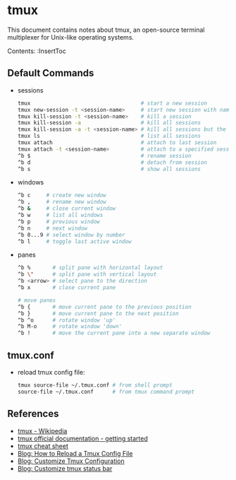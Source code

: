 # tmux

This document contains notes about tmux, an open-source terminal multiplexer for Unix-like operating systems.

Contents:
:InsertToc

## Default Commands
*   sessions
    ```sh
    tmux                                   # start a new session
    tmux new-session -t <session-name>     # start new session with name
    tmux kill-session -t <session-name>    # kill a session
    tmux kill-session -a                   # kill all sessions
    tmux kill-session -a -t <session-name> # kill all sessions but the specified one
    tmux ls                                # list all sessions
    tmux attach                            # attach to last session
    tmux attach -t <session-name>          # attach to a specified session
    ^b $                                   # rename session
    ^b d                                   # detach from session
    ^b s                                   # show all sessions
    ```

*   windows
    ```sh
    ^b c     # create new window
    ^b ,     # rename new window
    ^b &     # close current window
    ^b w     # list all windows
    ^b p     # previous window
    ^b n     # next window
    ^b 0...9 # select window by number
    ^b l     # toggle last active window
    ```
*   panes
    ```sh
    ^b %       # split pane with horizontal layout
    ^b \"      # split pane with vertical layout
    ^b <arrow> # select pane to the direction
    ^b x       # close current pane

    # move panes
    ^b {       # move current pane to the previous position
    ^b }       # move current pane to the next position
    ^b ^o      # rotate window 'up'
    ^b M-o     # rotate window 'down'
    ^b !       # move the current pane into a new separate window
    ```

## tmux.conf
*   reload tmux config file:
    ```sh
    tmux source-file ~/.tmux.conf # from shell prompt
    source-file ~/.tmux.conf      # from tmux command prompt
    ```

## References
*   [tmux - Wikipedia](https://en.wikipedia.org/wiki/Tmux)
*   [tmux official documentation - getting started](https://github.com/tmux/tmux/wiki/Getting-Started)
*   [tmux cheat sheet](https://tmuxcheatsheet.com/)
*   [Blog: How to Reload a Tmux Config File](https://linuxhint.com/how-to-reload-tmux-config-file/)
*   [Blog: Customize Tmux Configuration](https://linuxhint.com/customize-tmux-configuration/)
*   [Blog: Customize tmux status bar](https://rudra.dev/posts/a-mininal-tmux-configuration-from-scratch/#customize-status-bar)
